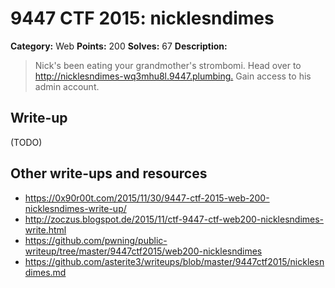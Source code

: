 # 9447 CTF 2015: nicklesndimes

**Category:** Web
**Points:** 200
**Solves:** 67
**Description:**

>  Nick's been eating your grandmother's strombomi. Head over to <http://nicklesndimes-wq3mhu8l.9447.plumbing.> Gain access to his admin account.


## Write-up

(TODO)

## Other write-ups and resources

* <https://0x90r00t.com/2015/11/30/9447-ctf-2015-web-200-nicklesndimes-write-up/>
* <http://zoczus.blogspot.de/2015/11/ctf-9447-ctf-web200-nicklesndimes-write.html>
* <https://github.com/pwning/public-writeup/tree/master/9447ctf2015/web200-nicklesndimes>
* <https://github.com/asterite3/writeups/blob/master/9447ctf2015/nicklesndimes.md>
